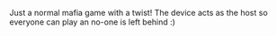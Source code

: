 Just a normal mafia game with a twist! The device acts as the host so everyone can play an no-one is left behind :)
